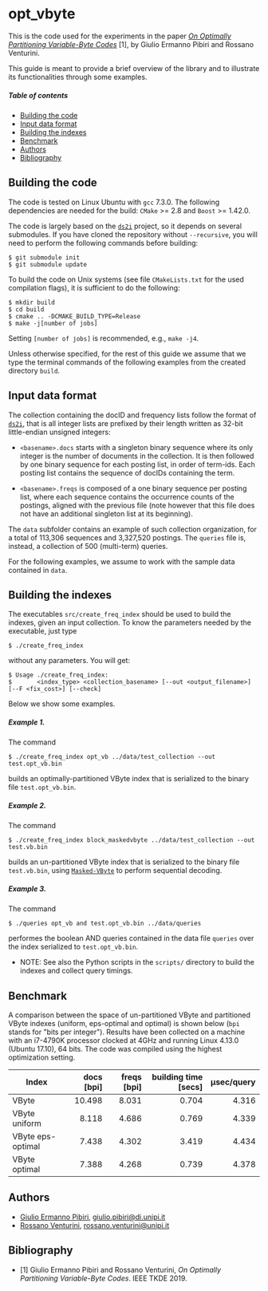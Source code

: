 opt_vbyte
=========

This is the code used for the experiments in the paper [*On Optimally Partitioning Variable-Byte Codes*](http://pages.di.unipi.it/pibiri/papers/TKDE19.pdf) [1], by Giulio Ermanno Pibiri and Rossano Venturini.

This guide is meant to provide a brief overview of the library and to illustrate its functionalities through some examples.
##### Table of contents
* [Building the code](#building-the-code)
* [Input data format](#input-data-format)
* [Building the indexes](#building-the-indexes)
* [Benchmark](#benchmark)
* [Authors](#authors)
* [Bibliography](#bibliography)

Building the code
-----------------

The code is tested on Linux Ubuntu with `gcc` 7.3.0. The following dependencies are needed for the build: `CMake` >= 2.8 and `Boost` >= 1.42.0.

The code is largely based on the [`ds2i`](https://github.com/ot/ds2i) project, so it depends on several submodules. If you have cloned the repository without `--recursive`, you will need to perform the following commands before
building:

    $ git submodule init
    $ git submodule update

To build the code on Unix systems (see file `CMakeLists.txt` for the used compilation flags), it is sufficient to do the following:

    $ mkdir build
    $ cd build
    $ cmake .. -DCMAKE_BUILD_TYPE=Release
    $ make -j[number of jobs]

Setting `[number of jobs]` is recommended, e.g., `make -j4`.

Unless otherwise specified, for the rest of this guide we assume that we type the terminal commands of the following examples from the created directory `build`.


Input data format
-----------------
The collection containing the docID and frequency lists follow the format of [`ds2i`](https://github.com/ot/ds2i), that is all integer lists are prefixed by their length written as 32-bit little-endian unsigned integers:

* `<basename>.docs` starts with a singleton binary sequence where its only
  integer is the number of documents in the collection. It is then followed by
  one binary sequence for each posting list, in order of term-ids. Each posting
  list contains the sequence of docIDs containing the term.

* `<basename>.freqs` is composed of a one binary sequence per posting list, where
  each sequence contains the occurrence counts of the postings, aligned with the
  previous file (note however that this file does not have an additional
  singleton list at its beginning).

The `data` subfolder contains an example of such collection organization, for a total of 113,306 sequences and 3,327,520 postings. The `queries` file is, instead, a collection of 500 (multi-term) queries.

For the following examples, we assume to work with the sample data contained in `data`.

Building the indexes
--------------------

The executables `src/create_freq_index` should be used to build the indexes, given an input collection. To know the parameters needed by the executable, just type

    $ ./create_freq_index

without any parameters. You will get:

    $ Usage ./create_freq_index:
    $       <index_type> <collection_basename> [--out <output_filename>] [--F <fix_cost>] [--check]

Below we show some examples.

##### Example 1.
The command

    $ ./create_freq_index opt_vb ../data/test_collection --out test.opt_vb.bin

builds an optimally-partitioned VByte index that is serialized to the binary file `test.opt_vb.bin`.

##### Example 2.
The command

    $ ./create_freq_index block_maskedvbyte ../data/test_collection --out test.vb.bin

builds an un-partitioned VByte index that is serialized to the binary file `test.vb.bin`, using [`Masked-VByte`](https://github.com/lemire/MaskedVByte.git) to perform sequential decoding.

##### Example 3.
The command

    $ ./queries opt_vb and test.opt_vb.bin ../data/queries

performes the boolean AND queries contained in the data file `queries` over the index serialized to `test.opt_vb.bin`.

* NOTE: See also the Python scripts in the `scripts/` directory to build the indexes and collect query timings.

Benchmark
---------

A comparison between the space of un-partitioned VByte and partitioned VByte indexes (uniform, eps-optimal and optimal) is shown below (`bpi` stands for "bits per integer"). Results have been collected on a machine with an i7-4790K processor clocked at 4GHz and running Linux 4.13.0 (Ubuntu 17.10), 64 bits. The code was compiled using the highest optimization setting.

|     **Index**     |**docs [bpi]**  |**freqs [bpi]**  |**building time [secs]**| **µsec/query** |
|-------------------|---------------:|----------------:|-----------------------:|---------------:|
|VByte              |10.498          | 8.031           |    0.704               |   4.316        |
|VByte uniform      | 8.118          | 4.686           |    0.769               |   4.339        |
|VByte eps-optimal  | 7.438          | 4.302           |    3.419               |   4.434        |
|VByte optimal      | 7.388          | 4.268           |    0.739               |   4.378        |

Authors
-------
* [Giulio Ermanno Pibiri](http://pages.di.unipi.it/pibiri/), <giulio.pibiri@di.unipi.it>
* [Rossano Venturini](http://pages.di.unipi.it/rossano/), <rossano.venturini@unipi.it>

Bibliography
------------
* [1] Giulio Ermanno Pibiri and Rossano Venturini, *On Optimally Partitioning Variable-Byte Codes*. IEEE TKDE 2019.
